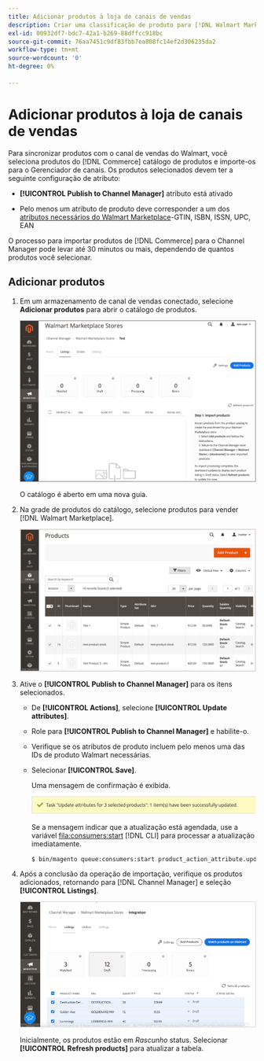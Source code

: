 ```yaml
---
title: Adicionar produtos à loja de canais de vendas
description: Criar uma classificação de produto para [!DNL Walmart Marketplace] vendas adicionando produtos do catálogo ao canal de vendas
exl-id: 00932df7-bdc7-42a1-b269-88dffcc918bc
source-git-commit: 76aa7451c9df83fbb7ea808fc14ef2d306235da2
workflow-type: tm+mt
source-wordcount: '0'
ht-degree: 0%

---
```



# Adicionar produtos à loja de canais de vendas

Para sincronizar produtos com o canal de vendas do Walmart, você seleciona produtos do [!DNL Commerce] catálogo de produtos e importe-os para o Gerenciador de canais. Os produtos selecionados devem ter a seguinte configuração de atributo:

- **[!UICONTROL Publish to Channel Manager]** atributo está ativado

- Pelo menos um atributo de produto deve corresponder a um dos [atributos necessários do Walmart Marketplace](map-product-attributes-for-matching.md)-GTIN, ISBN, ISSN, UPC, EAN

O processo para importar produtos de [!DNL Commerce] para o Channel Manager pode levar até 30 minutos ou mais, dependendo de quantos produtos você selecionar.

## Adicionar produtos

1. Em um armazenamento de canal de vendas conectado, selecione **Adicionar produtos** para abrir o catálogo de produtos.

   ![Adicionar produtos à loja de canais de vendas](assets/add-initial-products-to-connected-channel.png)

   O catálogo é aberto em uma nova guia.

1. Na grade de produtos do catálogo, selecione produtos para vender [!DNL Walmart Marketplace].

   ![Enviar produtos para a loja de canais de vendas](assets/select-products-from-catalog.png)

1. Ative o **[!UICONTROL Publish to Channel Manager]** para os itens selecionados.

   - De **[!UICONTROL Actions]**, selecione **[!UICONTROL Update attributes]**.

   - Role para **[!UICONTROL Publish to Channel Manager]** e habilite-o.

   - Verifique se os atributos de produto incluem pelo menos uma das IDs de produto Walmart necessárias.

   - Selecionar **[!UICONTROL Save]**.

      Uma mensagem de confirmação é exibida.

      ![Importação de produto do catálogo para a mensagem de confirmação do canal de vendas](assets/product-import-from-catalog-confirmation.png)

      Se a mensagem indicar que a atualização está agendada, use a variável [fila:consumers:start](https://devdocs.magento.com/guides/v2.4/config-guide/cli/config-cli-subcommands-queue.html) [!DNL CLI] para processar a atualização imediatamente.

      ```bash
      $ bin/magento queue:consumers:start product_action_attribute.update
      ```

1. Após a conclusão da operação de importação, verifique os produtos adicionados, retornando para [!DNL Channel Manager] e seleção **[!UICONTROL Listings]**.

   ![Produtos importados para o canal de vendas conectado](assets/products-in-marketplace-sales-channel.png)

   Inicialmente, os produtos estão em *Rascunho* status. Selecionar **[!UICONTROL Refresh products]** para atualizar a tabela.

